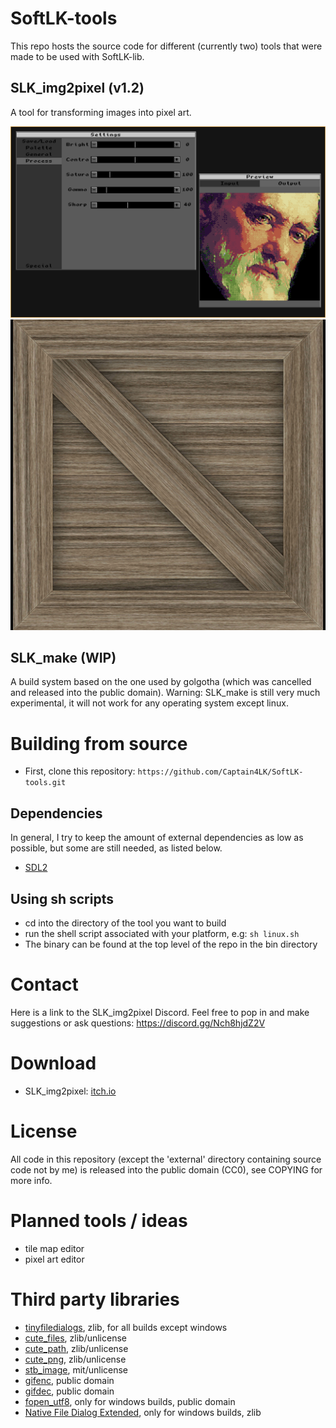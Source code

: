 # SoftLK-tools

This repo hosts the source code for different (currently two) tools that were made to be used with SoftLK-lib.

## SLK_img2pixel (v1.2)

A tool for transforming images into pixel art.

![SLK_img2pixel_preview](screenshots/SLK_img2pixel.png)
![anim](screenshots/crate.gif)

## SLK_make (WIP)

A build system based on the one used by golgotha (which was cancelled and released into the public domain).
Warning: SLK_make is still very much experimental, it will not work for any operating system except linux.

# Building from source

* First, clone this repository: ``https://github.com/Captain4LK/SoftLK-tools.git``

## Dependencies

In general, I try to keep the amount of external dependencies as low as possible, but some are still needed, as listed below.

* [SDL2](https://www.libsdl.org/download-2.0.php)

## Using sh scripts

* cd into the directory of the tool you want to build
* run the shell script associated with your platform, e.g: ``sh linux.sh``
* The binary can be found at the top level of the repo in the bin directory

# Contact

Here is a link to the SLK_img2pixel Discord. Feel free to pop in and make suggestions or ask questions: https://discord.gg/Nch8hjdZ2V

# Download 

* SLK_img2pixel: [itch.io](https://captain4lk.itch.io/slk-img2pixel)

# License

All code in this repository (except the 'external' directory containing source code not by me) is released into the public domain (CC0), see COPYING for more info.

# Planned tools / ideas

* tile map editor
* pixel art editor

# Third party libraries

* [tinyfiledialogs](https://sourceforge.net/projects/tinyfiledialogs/), zlib, for all builds except windows
* [cute_files](https://github.com/RandyGaul/cute_headers), zlib/unlicense
* [cute_path](https://github.com/RandyGaul/cute_headers), zlib/unlicense
* [cute_png](https://github.com/RandyGaul/cute_headers), zlib/unlicense
* [stb_image](https://github.com/nothings/stb), mit/unlicense
* [gifenc](https://github.com/lecram/gifenc), public domain
* [gifdec](https://github.com/lecram/gifdec), public domain
* [fopen_utf8](https://github.com/Photosounder/fopen_utf8/), only for windows builds, public domain
* [Native File Dialog Extended](https://github.com/btzy/nativefiledialog-extended), only for windows builds, zlib
